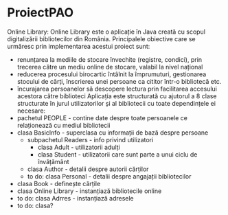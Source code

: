 # ProiectPAO

Online Library:
Online Library este o aplicație în Java creată cu scopul digitalizării bibliotecilor din România. 
Principalele obiective care se urmăresc prin implementarea acestui proiect sunt:
 - renunțarea la mediile de stocare învechite (registre, condici), prin trecerea către un mediu online de stocare, valabil la nivel național
 - reducerea procesului birocartic întâlnit la împrumuturi, gestionarea stocului de cărți, înscrierea unei persoane ca cititor într-o bibliotecă etc.
 - încurajarea persoanelor să descopere lectura prin facilitarea accesului acestora către biblioteci
Aplicația este structurată cu ajutorul a 8 clase structurate în jurul utilizatorilor și al bibliotecii cu toate dependințele ei necesare:
 - pachetul PEOPLE - contine date despre toate persoanele ce relaționează cu mediul bibliotecii
 - clasa BasicInfo - superclasa cu informații de bază despre persoane
   - subpachetul Readers - info privind utilizatori
      - clasa Adult - utilizatorii adulți
      - clasa Student - utilizatorii care sunt parte a unui ciclu de învățământ
   - clasa Author - detalii despre autorii cărților
   - to do: clasa Personal - detalii despre angajații bibliotecilor
 - clasa Book - definește cărțile
 - clasa Online Library - instanțiază bibliotecile online   
 - to do: clasa Adrres - instanțiază adresele
 - to do: clasa?
   

